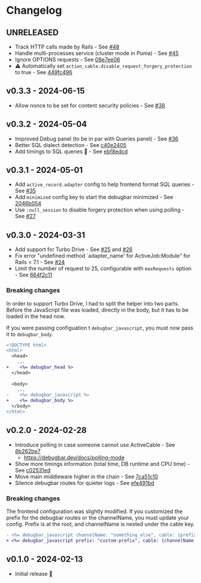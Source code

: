 # Changelog

## UNRELEASED

* Track HTTP calls made by Rails - See [#48](https://github.com/julienbourdeau/debugbar/pull/48)
* Handle multi-processes service (cluster mode in Puma) - See [#45](https://github.com/julienbourdeau/debugbar/pull/45)
* Ignore OPTIONS requests - See [08e7ee06](https://github.com/julienbourdeau/debugbar/commit/08e7ee0665f18f419a9a9bbcea00c414d05c2084)
* ⚠️ Automatically set `action_cable.disable_request_forgery_protection` to true - See [449fc496](https://github.com/julienbourdeau/debugbar/commit/449fc49691182ecedf7cbbe1e5ca276894a70fee)

## v0.3.3 - 2024-06-15

* Allow nonce to be set for content security policies - See [#38](https://github.com/julienbourdeau/debugbar/pull/38)

## v0.3.2 - 2024-05-04

* Improved Debug panel (to be in par with Queries panel) - See [#36](https://github.com/julienbourdeau/debugbar/pull/36)
* Better SQL dialect detection - See [c40e2405](https://github.com/julienbourdeau/debugbar/commit/c40e240524308c7ecf09fecbb548e97c2ef4e8b7)
* Add timings to SQL queries 🎨 - See [ebf8edcd](https://github.com/julienbourdeau/debugbar/commit/ebf8edcd8598a4a7b490a774a7374d51a3efc6b8)

## v0.3.1 - 2024-05-01

* Add `active_record.adapter` config to help frontend format SQL queries - See [#35](https://github.com/julienbourdeau/debugbar/pull/35)
* Add `minimized` config key to start the debugbar minimized - See [2046b054](https://github.com/julienbourdeau/debugbar/commit/0178443d268d2a740a0d73b4039a03dd)
* Use `:null_session` to disable forgery protection when using polling - See [#27](https://github.com/julienbourdeau/debugbar/pull/27)

## v0.3.0 - 2024-03-31

* Add support for Turbo Drive - See [#25](https://github.com/julienbourdeau/debugbar/pull/25) and [#26](https://github.com/julienbourdeau/debugbar/pull/26)
* Fix error "undefined method `adapter_name' for ActiveJob:Module" for Rails < 7.1 - See [#24](https://github.com/julienbourdeau/debugbar/pull/24)
* Limit the number of request to 25, configurable with `maxRequests` option - See [664f2c11](https://github.com/julienbourdeau/debugbar/commit/664f2c11e56f18a7c3e4a9fb83ba5b7e19fbb9a9)

### Breaking changes

In order to support Turbo Drive, I had to split the helper into two parts. Before the JavaScript file was loaded, 
directly in the body, but it has to be loaded in the head now. 

If you were passing configuation t `debugbar_javascript`, you must now pass it to `debugbar_body`.

```diff
<!DOCTYPE html>
<html>
  <head>
    ... 
+    <%= debugbar_head %>
  </head>
    
  <body>
    ...
-    <%= debugbar_javascript %>
+    <%= debugbar_body %>
  </body>
</html>
```

## v0.2.0 - 2024-02-28

* Introduce polling in case someone cannot use ActiveCable - See [8b262be7](https://github.com/julienbourdeau/debugbar/commit/8b262be7b644c7b587a6c3348bb02076053a344f)
  * https://debugbar.dev/docs/polling-mode
* Show more timings information (total time, DB runtime and CPU time) - See [c02531ed](https://github.com/julienbourdeau/debugbar/commit/c02531ed6e9d9c74df11d4d8c30e3fb7bf970852)
* Move main middleware higher in the chain - See [7ca51c10](https://github.com/julienbourdeau/debugbar/commit/7ca51c10c5999f7ad14a303c92083614551de134)
* Silence debugbar routes for quieter logs - See [efe491bd](https://github.com/julienbourdeau/debugbar/commit/efe491bde9e0544e5fb891597bb2af47854c1169)

### Breaking changes

The frontend configuration was slightly modified. If you customized the prefix for the debugbar routes or the channelName, you must update your config.
Prefix is at the root, and channelName is nested under the cable key.

```diff
- <%= debugbar_javascript channelName: "something_else", cable: {prefix: "custom-prefix"} %>
+ <%= debugbar_javascript prefix: "custom-prefix", cable: {channelName: "something_else"} %>
```

## v0.1.0 - 2024-02-13

* Initial release 🎉

